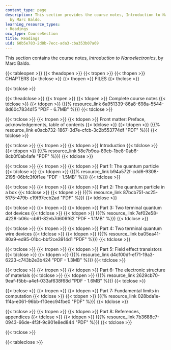 ```yaml
---
content_type: page
description: This section provides the course notes, Introduction to Nanoelectronics,
  by Marc Baldo.
learning_resource_types:
- Readings
ocw_type: CourseSection
title: Readings
uid: 60b5e783-2d8b-7ecc-ada3-cba353b07a69
---
```


This section contains the course notes, _Introduction to Nanoelectronics_, by Marc Baldo.

{{< tableopen >}}
{{< theadopen >}}
{{< tropen >}}
{{< thopen >}}
CHAPTERS
{{< thclose >}}
{{< thopen >}}
FILES
{{< thclose >}}

{{< trclose >}}

{{< theadclose >}}
{{< tropen >}}
{{< tdopen >}}
Complete course notes
{{< tdclose >}}
{{< tdopen >}}
({{% resource_link 6a951339-86a8-698a-5544-8d60c7834d15 "PDF - 6.7MB" %}})
{{< tdclose >}}

{{< trclose >}}
{{< tropen >}}
{{< tdopen >}}
Front matter: Preface, acknowledgements, table of contents
{{< tdclose >}}
{{< tdopen >}}
({{% resource_link e0acb732-1867-3d7e-cfcb-3c2b553774df "PDF" %}})
{{< tdclose >}}

{{< trclose >}}
{{< tropen >}}
{{< tdopen >}}
Introduction
{{< tdclose >}}
{{< tdopen >}}
({{% resource_link 58e7b9ea-89cb-1be8-0ab6-8cb0f0ab4afe "PDF" %}})
{{< tdclose >}}

{{< trclose >}}
{{< tropen >}}
{{< tdopen >}}
Part 1: The quantum particle
{{< tdclose >}}
{{< tdopen >}}
({{% resource_link b94a572f-cdd6-9308-2195-06bfc3f0f1ee "PDF - 1.5MB" %}})
{{< tdclose >}}

{{< trclose >}}
{{< tropen >}}
{{< tdopen >}}
Part 2: The quantum particle in a box
{{< tdclose >}}
{{< tdopen >}}
({{% resource_link 87bcb751-ac25-5175-479b-c19f97ecb2ad "PDF" %}})
{{< tdclose >}}

{{< trclose >}}
{{< tropen >}}
{{< tdopen >}}
Part 3: Two terminal quantum dot devices
{{< tdclose >}}
{{< tdopen >}}
({{% resource_link 7ef02e58-4228-b06c-cb61-82eb7d606f62 "PDF - 1.1MB" %}})
{{< tdclose >}}

{{< trclose >}}
{{< tropen >}}
{{< tdopen >}}
Part 4: Two terminal quantum wire devices
{{< tdclose >}}
{{< tdopen >}}
({{% resource_link ba05ea41-80a9-ed95-01bc-bbf2ce3914d1 "PDF" %}})
{{< tdclose >}}

{{< trclose >}}
{{< tropen >}}
{{< tdopen >}}
Part 5: Field effect transistors
{{< tdclose >}}
{{< tdopen >}}
({{% resource_link d4cf00df-ef71-19a3-6223-c743b2e3b424 "PDF - 1.3MB" %}})
{{< tdclose >}}

{{< trclose >}}
{{< tropen >}}
{{< tdopen >}}
Part 6: The electronic structure of materials
{{< tdclose >}}
{{< tdopen >}}
({{% resource_link 2629cb70-9eaf-f5bb-a4ef-033af638f68d "PDF - 1.6MB" %}})
{{< tdclose >}}

{{< trclose >}}
{{< tropen >}}
{{< tdopen >}}
Part 7: Fundamental limits in computation
{{< tdclose >}}
{{< tdopen >}}
({{% resource_link 028bda1e-1f4a-e061-96bb-f10eec94fbe0 "PDF" %}})
{{< tdclose >}}

{{< trclose >}}
{{< tropen >}}
{{< tdopen >}}
Part 8: References, appendices
{{< tdclose >}}
{{< tdopen >}}
({{% resource_link 7b3688c7-0943-66de-4f3f-9c901e8ed844 "PDF" %}})
{{< tdclose >}}

{{< trclose >}}

{{< tableclose >}}